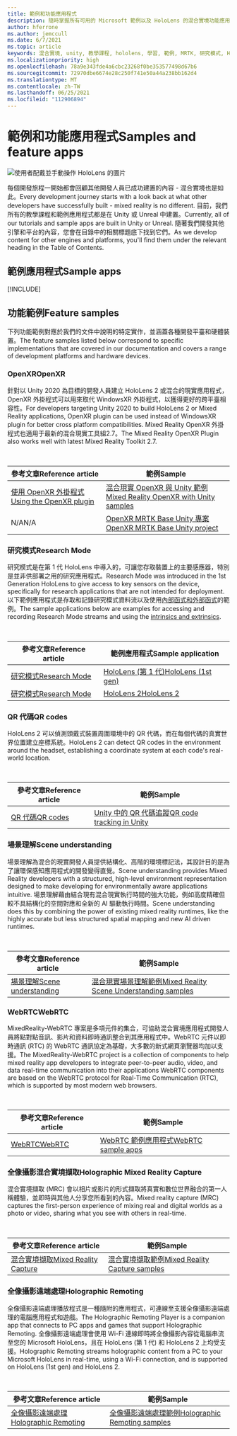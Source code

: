 ```yaml
---
title: 範例和功能應用程式
description: 隨時掌握所有可用的 Microsoft 範例以及 HoloLens 的混合實境功能應用程式。
author: hferrone
ms.author: jemccull
ms.date: 6/7/2021
ms.topic: article
keywords: 混合實境, unity, 教學課程, hololens, 學習, 範例, MRTK, 研究模式, HoloLens 2, qr 代碼, WebRTC, 混合實境擷取, 全像攝影遠端處理, UX 工具
ms.localizationpriority: high
ms.openlocfilehash: 78a9e343fde4a6cbc23268f0be353577498d67b6
ms.sourcegitcommit: 72970dbe6674e28c250f741e50a44a238bb162d4
ms.translationtype: MT
ms.contentlocale: zh-TW
ms.lasthandoff: 06/25/2021
ms.locfileid: "112906894"
---
```

# <a name="samples-and-feature-apps"></a><span data-ttu-id="64844-104">範例和功能應用程式</span><span class="sxs-lookup"><span data-stu-id="64844-104">Samples and feature apps</span></span>

![使用者配戴並手動操作 HoloLens 的圖片](unreal/images/unreal-developer.jpg)

<span data-ttu-id="64844-106">每個開發旅程一開始都會回顧其他開發人員已成功建置的內容 - 混合實境也是如此。</span><span class="sxs-lookup"><span data-stu-id="64844-106">Every development journey starts with a look back at what other developers have successfully built - mixed reality is no different.</span></span> <span data-ttu-id="64844-107">目前，我們所有的教學課程和範例應用程式都是在 Unity 或 Unreal 中建置。</span><span class="sxs-lookup"><span data-stu-id="64844-107">Currently, all of our tutorials and sample apps are built in Unity or Unreal.</span></span> <span data-ttu-id="64844-108">隨著我們開發其他引擎和平台的內容，您會在目錄中的相關標題底下找到它們。</span><span class="sxs-lookup"><span data-stu-id="64844-108">As we develop content for other engines and platforms, you'll find them under the relevant heading in the Table of Contents.</span></span>

## <a name="sample-apps"></a><span data-ttu-id="64844-109">範例應用程式</span><span class="sxs-lookup"><span data-stu-id="64844-109">Sample apps</span></span>

[!INCLUDE[](includes/tabs-samples.md)]

## <a name="feature-samples"></a><span data-ttu-id="64844-110">功能範例</span><span class="sxs-lookup"><span data-stu-id="64844-110">Feature samples</span></span>

<span data-ttu-id="64844-111">下列功能範例對應於我們的文件中說明的特定實作，並涵蓋各種開發平臺和硬體裝置。</span><span class="sxs-lookup"><span data-stu-id="64844-111">The feature samples listed below correspond to specific implementations that are covered in our documentation and covers a range of development platforms and hardware devices.</span></span>

### <a name="openxr"></a><span data-ttu-id="64844-112">OpenXR</span><span class="sxs-lookup"><span data-stu-id="64844-112">OpenXR</span></span>

<span data-ttu-id="64844-113">針對以 Unity 2020 為目標的開發人員建立 HoloLens 2 或混合的現實應用程式，OpenXR 外掛程式可以用來取代 WindowsXR 外掛程式，以獲得更好的跨平臺相容性。</span><span class="sxs-lookup"><span data-stu-id="64844-113">For developers targeting Unity 2020 to build HoloLens 2 or Mixed Reality applications, OpenXR plugin can be used instead of WindowsXR plugin for better cross platform compatibilities.</span></span> <span data-ttu-id="64844-114">Mixed Reality OpenXR 外掛程式也適用于最新的混合現實工具組2.7。</span><span class="sxs-lookup"><span data-stu-id="64844-114">The Mixed Reality OpenXR Plugin also works well with latest Mixed Reality Toolkit 2.7.</span></span>

<br>

| <span data-ttu-id="64844-115">參考文章</span><span class="sxs-lookup"><span data-stu-id="64844-115">Reference article</span></span> | <span data-ttu-id="64844-116">範例</span><span class="sxs-lookup"><span data-stu-id="64844-116">Sample</span></span> |
| --- | --- |
| [<span data-ttu-id="64844-117">使用 OpenXR 外掛程式</span><span class="sxs-lookup"><span data-stu-id="64844-117">Using the OpenXR plugin</span></span>](./unity/xr-project-setup.md) | [<span data-ttu-id="64844-118">混合現實 OpenXR 與 Unity 範例</span><span class="sxs-lookup"><span data-stu-id="64844-118">Mixed Reality OpenXR with Unity samples</span></span>](https://github.com/microsoft/OpenXR-Unity-MixedReality-Samples) |
| <span data-ttu-id="64844-119">N/A</span><span class="sxs-lookup"><span data-stu-id="64844-119">N/A</span></span> | [<span data-ttu-id="64844-120">OpenXR MRTK Base Unity 專案</span><span class="sxs-lookup"><span data-stu-id="64844-120">OpenXR MRTK Base Unity project</span></span>](https://github.com/microsoft/UnityOpenXRMRTKBase) |

### <a name="research-mode"></a><span data-ttu-id="64844-121">研究模式</span><span class="sxs-lookup"><span data-stu-id="64844-121">Research Mode</span></span>

<span data-ttu-id="64844-122">研究模式是在第 1 代 HoloLens 中導入的，可讓您存取裝置上的主要感應器，特別是並非供部署之用的研究應用程式。</span><span class="sxs-lookup"><span data-stu-id="64844-122">Research Mode was introduced in the 1st Generation HoloLens to give access to key sensors on the device, specifically for research applications that are not intended for deployment.</span></span> <span data-ttu-id="64844-123">以下範例應用程式是存取和記錄研究模式資料流以及使用[內部函式和外部函式](/windows/mixed-reality/locatable-camera#locating-the-device-camera-in-the-world)的範例。</span><span class="sxs-lookup"><span data-stu-id="64844-123">The sample applications below are examples for accessing and recording Research Mode streams and using the [intrinsics and extrinsics](/windows/mixed-reality/locatable-camera#locating-the-device-camera-in-the-world).</span></span>

<br>

| <span data-ttu-id="64844-124">參考文章</span><span class="sxs-lookup"><span data-stu-id="64844-124">Reference article</span></span> | <span data-ttu-id="64844-125">範例應用程式</span><span class="sxs-lookup"><span data-stu-id="64844-125">Sample application</span></span> |
| --- | --- |
| [<span data-ttu-id="64844-126">研究模式</span><span class="sxs-lookup"><span data-stu-id="64844-126">Research Mode</span></span>](platform-capabilities-and-apis/research-mode.md) | [<span data-ttu-id="64844-127">HoloLens (第 1 代)</span><span class="sxs-lookup"><span data-stu-id="64844-127">HoloLens (1st gen)</span></span>](https://github.com/microsoft/HoloLensForCV/tree/master/Samples) |
| [<span data-ttu-id="64844-128">研究模式</span><span class="sxs-lookup"><span data-stu-id="64844-128">Research Mode</span></span>](platform-capabilities-and-apis/research-mode.md) | [<span data-ttu-id="64844-129">HoloLens 2</span><span class="sxs-lookup"><span data-stu-id="64844-129">HoloLens 2</span></span>](https://github.com/microsoft/HoloLens2ForCV/tree/main/Samples) |

### <a name="qr-codes"></a><span data-ttu-id="64844-130">QR 代碼</span><span class="sxs-lookup"><span data-stu-id="64844-130">QR codes</span></span>

<span data-ttu-id="64844-131">HoloLens 2 可以偵測頭戴式裝置周圍環境中的 QR 代碼，而在每個代碼的真實世界位置建立座標系統。</span><span class="sxs-lookup"><span data-stu-id="64844-131">HoloLens 2 can detect QR codes in the environment around the headset, establishing a coordinate system at each code's real-world location.</span></span>

<br>

| <span data-ttu-id="64844-132">參考文章</span><span class="sxs-lookup"><span data-stu-id="64844-132">Reference article</span></span> | <span data-ttu-id="64844-133">範例</span><span class="sxs-lookup"><span data-stu-id="64844-133">Sample</span></span> |
| --- | --- |
| [<span data-ttu-id="64844-134">QR 代碼</span><span class="sxs-lookup"><span data-stu-id="64844-134">QR codes</span></span>](platform-capabilities-and-apis/qr-code-tracking.md) | [<span data-ttu-id="64844-135">Unity 中的 QR 代碼追蹤</span><span class="sxs-lookup"><span data-stu-id="64844-135">QR code tracking in Unity</span></span>](https://github.com/microsoft/MixedReality-QRCode-Sample) |

### <a name="scene-understanding"></a><span data-ttu-id="64844-136">場景理解</span><span class="sxs-lookup"><span data-stu-id="64844-136">Scene understanding</span></span>

<span data-ttu-id="64844-137">場景理解為混合的現實開發人員提供結構化、高階的環境標記法，其設計目的是為了讓環保感知應用程式的開發變得直覺。</span><span class="sxs-lookup"><span data-stu-id="64844-137">Scene understanding provides Mixed Reality developers with a structured, high-level environment representation designed to make developing for environmentally aware applications intuitive.</span></span> <span data-ttu-id="64844-138">場景理解藉由結合現有混合現實執行時間的強大功能，例如高度精確但較不具結構化的空間對應和全新的 AI 驅動執行時間。</span><span class="sxs-lookup"><span data-stu-id="64844-138">Scene understanding does this by combining the power of existing mixed reality runtimes, like the highly accurate but less structured spatial mapping and new AI driven runtimes.</span></span>

<br>

| <span data-ttu-id="64844-139">參考文章</span><span class="sxs-lookup"><span data-stu-id="64844-139">Reference article</span></span> | <span data-ttu-id="64844-140">範例</span><span class="sxs-lookup"><span data-stu-id="64844-140">Sample</span></span> |
| --- | --- |
| [<span data-ttu-id="64844-141">場景理解</span><span class="sxs-lookup"><span data-stu-id="64844-141">Scene understanding</span></span>](../design/scene-understanding.md) | [<span data-ttu-id="64844-142">混合現實場景理解範例</span><span class="sxs-lookup"><span data-stu-id="64844-142">Mixed Reality Scene Understanding samples</span></span>](https://github.com/microsoft/MixedReality-SceneUnderstanding-Samples) |

### <a name="webrtc"></a><span data-ttu-id="64844-143">WebRTC</span><span class="sxs-lookup"><span data-stu-id="64844-143">WebRTC</span></span>

<span data-ttu-id="64844-144">MixedReality-WebRTC 專案是多項元件的集合，可協助混合實境應用程式開發人員將點對點音訊、影片和資料即時通訊整合到其應用程式中。WebRTC 元件以即時通訊 (RTC) 的 WebRTC 通訊協定為基礎，大多數的新式網頁瀏覽器均加以支援。</span><span class="sxs-lookup"><span data-stu-id="64844-144">The MixedReality-WebRTC project is a collection of components to help mixed reality app developers to integrate peer-to-peer audio, video, and data real-time communication into their applications WebRTC components are based on the WebRTC protocol for Real-Time Communication (RTC), which is supported by most modern web browsers.</span></span>

<br>

| <span data-ttu-id="64844-145">參考文章</span><span class="sxs-lookup"><span data-stu-id="64844-145">Reference article</span></span> | <span data-ttu-id="64844-146">範例</span><span class="sxs-lookup"><span data-stu-id="64844-146">Sample</span></span> |
| --- | --- |
| [<span data-ttu-id="64844-147">WebRTC</span><span class="sxs-lookup"><span data-stu-id="64844-147">WebRTC</span></span>](https://microsoft.github.io/MixedReality-WebRTC) | [<span data-ttu-id="64844-148">WebRTC 範例應用程式</span><span class="sxs-lookup"><span data-stu-id="64844-148">WebRTC sample apps</span></span>](https://github.com/microsoft/MixedReality-WebRTC/tree/master/examples) |

### <a name="holographic-mixed-reality-capture"></a><span data-ttu-id="64844-149">全像攝影混合實境擷取</span><span class="sxs-lookup"><span data-stu-id="64844-149">Holographic Mixed Reality Capture</span></span>

<span data-ttu-id="64844-150">混合實境擷取 (MRC) 會以相片或影片的形式擷取將真實和數位世界融合的第一人稱體驗，並即時與其他人分享您所看到的內容。</span><span class="sxs-lookup"><span data-stu-id="64844-150">Mixed reality capture (MRC) captures the first-person experience of mixing real and digital worlds as a photo or video, sharing what you see with others in real-time.</span></span>

<br>

| <span data-ttu-id="64844-151">參考文章</span><span class="sxs-lookup"><span data-stu-id="64844-151">Reference article</span></span> | <span data-ttu-id="64844-152">範例</span><span class="sxs-lookup"><span data-stu-id="64844-152">Sample</span></span> |
| --- | --- |
| [<span data-ttu-id="64844-153">混合實境擷取</span><span class="sxs-lookup"><span data-stu-id="64844-153">Mixed Reality Capture</span></span>](platform-capabilities-and-apis/mixed-reality-capture-for-developers.md) | [<span data-ttu-id="64844-154">混合實境擷取範例</span><span class="sxs-lookup"><span data-stu-id="64844-154">Mixed Reality Capture samples</span></span>](/samples/microsoft/windows-universal-samples/holographicmixedrealitycapture/) |

### <a name="holographic-remoting"></a><span data-ttu-id="64844-155">全像攝影遠端處理</span><span class="sxs-lookup"><span data-stu-id="64844-155">Holographic Remoting</span></span>

<span data-ttu-id="64844-156">全像攝影遠端處理播放程式是一種隨附的應用程式，可連線至支援全像攝影遠端處理的電腦應用程式和遊戲。</span><span class="sxs-lookup"><span data-stu-id="64844-156">The Holographic Remoting Player is a companion app that connects to PC apps and games that support Holographic Remoting.</span></span> <span data-ttu-id="64844-157">全像攝影遠端處理會使用 Wi-Fi 連線即時將全像攝影內容從電腦串流至您的 Microsoft HoloLens，且在 HoloLens (第 1 代) 和 HoloLens 2 上均受支援。</span><span class="sxs-lookup"><span data-stu-id="64844-157">Holographic Remoting streams holographic content from a PC to your Microsoft HoloLens in real-time, using a Wi-Fi connection, and is supported on HoloLens (1st gen) and HoloLens 2.</span></span>

<br>

| <span data-ttu-id="64844-158">參考文章</span><span class="sxs-lookup"><span data-stu-id="64844-158">Reference article</span></span> | <span data-ttu-id="64844-159">範例</span><span class="sxs-lookup"><span data-stu-id="64844-159">Sample</span></span> |
| --- | --- |
| [<span data-ttu-id="64844-160">全像攝影遠端處理</span><span class="sxs-lookup"><span data-stu-id="64844-160">Holographic Remoting</span></span>](platform-capabilities-and-apis/holographic-remoting-player.md) | [<span data-ttu-id="64844-161">全像攝影遠端處理範例</span><span class="sxs-lookup"><span data-stu-id="64844-161">Holographic Remoting samples</span></span>](https://github.com/microsoft/MixedReality-HolographicRemoting-Samples) |